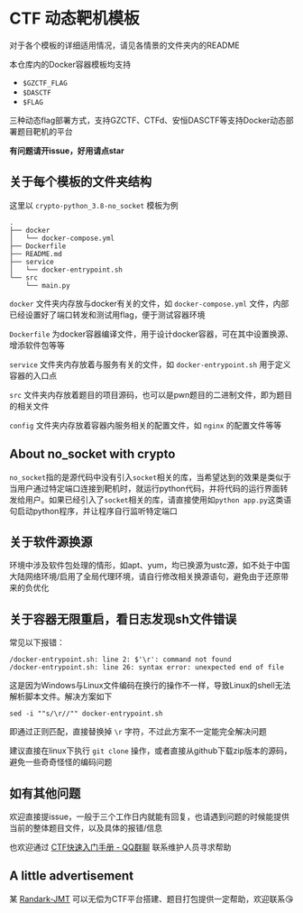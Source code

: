 # CTF 动态靶机模板

对于各个模板的详细适用情况，请见各情景的文件夹内的README

本仓库内的Docker容器模板均支持
- `$GZCTF_FLAG`
- `$DASCTF`
- `$FLAG`

三种动态flag部署方式，支持GZCTF、CTFd、安恒DASCTF等支持Docker动态部署题目靶机的平台

**有问题请开issue，好用请点star**

## 关于每个模板的文件夹结构

这里以 `crypto-python_3.8-no_socket` 模板为例

```plaintext
.
├── docker
│   └── docker-compose.yml
├── Dockerfile
├── README.md
├── service
│   └── docker-entrypoint.sh
└── src
    └── main.py
```
`docker` 文件夹内存放与docker有关的文件，如 `docker-compose.yml` 文件，内部已经设置好了端口转发和测试用flag，便于测试容器环境

`Dockerfile` 为docker容器编译文件，用于设计docker容器，可在其中设置换源、增添软件包等等

`service` 文件夹内存放着与服务有关的文件，如 `docker-entrypoint.sh` 用于定义容器的入口点

`src` 文件夹内存放着题目的项目源码，也可以是pwn题目的二进制文件，即为题目的相关文件

`config` 文件夹内存放着容器内服务相关的配置文件，如 `nginx` 的配置文件等等

## About no_socket with crypto

`no_socket`指的是源代码中没有引入`socket`相关的库，当希望达到的效果是类似于当用户通过特定端口连接到靶机时，就运行python代码，并将代码的运行界面转发给用户。如果已经引入了`socket`相关的库，请直接使用如`python app.py`这类语句启动python程序，并让程序自行监听特定端口

## 关于软件源换源

环境中涉及软件包处理的情形，如apt、yum，均已换源为ustc源，如不处于中国大陆网络环境/启用了全局代理环境，请自行修改相关换源语句，避免由于还原带来的负优化

## 关于容器无限重启，看日志发现sh文件错误

常见以下报错：
```shell
/docker-entrypoint.sh: line 2: $'\r': command not found
/docker-entrypoint.sh: line 26: syntax error: unexpected end of file
```
这是因为Windows与Linux文件编码在换行的操作不一样，导致Linux的shell无法解析脚本文件。解决方案如下
```shell
sed -i ""s/\r//"" docker-entrypoint.sh
```
即通过正则匹配，直接替换掉 `\r` 字符，不过此方案不一定能完全解决问题

建议直接在linux下执行 `git clone` 操作，或者直接从github下载zip版本的源码，避免一些奇奇怪怪的编码问题

## 如有其他问题

欢迎直接提issue，一般于三个工作日内就能有回复，也请遇到问题的时候能提供当前的整体题目文件，以及具体的报错/信息

也欢迎通过 [CTF快速入门手册 - QQ群聊](http://qm.qq.com/cgi-bin/qm/qr?_wv=1027&k=wJ35e-T-qSlU7Y3Cs-PAasrAvZfRSc9k&authKey=WNEQbZUpolxgfKjUHHoUIoTBvSnvk2jZtcyWlhaDcUZ6ZYGgvywqi1ah5D7UwUrg&noverify=0&group_code=590430891) 联系维护人员寻求帮助

## A little advertisement

某 [Randark-JMT](https://github.com/Randark-JMT) 可以无偿为CTF平台搭建、题目打包提供一定帮助，欢迎联系😘